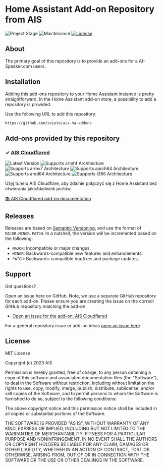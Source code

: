 # Home Assistant Add-on Repository from AIS

![Project Stage][project-stage-shield]
![Maintenance][maintenance-shield]
[![License][license-shield]](LICENSE.md)

## About

The primary goal of this repository is to provide an add-ons for a
AI-Speaker.com users.

## Installation

Adding this add-ons repository to your Home Assistant instance is
pretty straightforward. In the Home Assistant add-on store,
a possibility to add a repository is provided.

Use the following URL to add this repository:

```txt
https://github.com/sviete/ais-ha-addons
```

## Add-ons provided by this repository

### &#10003; [AIS Cloudflared][addon-cloudflared]

![Latest Version][cloudflared-version-shield]
![Supports armhf Architecture][cloudflared-armhf-shield]
![Supports armv7 Architecture][cloudflared-armv7-shield]
![Supports aarch64 Architecture][cloudflared-aarch64-shield]
![Supports amd64 Architecture][cloudflared-amd64-shield]
![Supports i386 Architecture][cloudflared-i386-shield]

Użyj tunelu AIS Cloudflare, aby zdalnie połączyć się z Home Assistant bez otwierania jakichkolwiek portów

[:books: AIS Cloudflared add-on documentation][addon-doc-cloudflared]

## Releases

Releases are based on [Semantic Versioning][semver], and use the format
of ``MAJOR.MINOR.PATCH``. In a nutshell, the version will be incremented
based on the following:

- ``MAJOR``: Incompatible or major changes.
- ``MINOR``: Backwards-compatible new features and enhancements.
- ``PATCH``: Backwards-compatible bugfixes and package updates.

## Support

Got questions?

Open an issue here on GitHub. Note, we use a separate
GitHub repository for each add-on. Please ensure you are creating the issue
on the correct GitHub repository matching the add-on.

- [Open an issue for the add-on: AIS Cloudflared][cloudflared-issue]

For a general repository issue or add-on ideas [open an issue here][issue]

## License

MIT License

Copyright (c) 2023 AIS

Permission is hereby granted, free of charge, to any person obtaining a copy
of this software and associated documentation files (the "Software"), to deal
in the Software without restriction, including without limitation the rights
to use, copy, modify, merge, publish, distribute, sublicense, and/or sell
copies of the Software, and to permit persons to whom the Software is
furnished to do so, subject to the following conditions:

The above copyright notice and this permission notice shall be included in all
copies or substantial portions of the Software.

THE SOFTWARE IS PROVIDED "AS IS", WITHOUT WARRANTY OF ANY KIND, EXPRESS OR
IMPLIED, INCLUDING BUT NOT LIMITED TO THE WARRANTIES OF MERCHANTABILITY,
FITNESS FOR A PARTICULAR PURPOSE AND NONINFRINGEMENT. IN NO EVENT SHALL THE
AUTHORS OR COPYRIGHT HOLDERS BE LIABLE FOR ANY CLAIM, DAMAGES OR OTHER
LIABILITY, WHETHER IN AN ACTION OF CONTRACT, TORT OR OTHERWISE, ARISING FROM,
OUT OF OR IN CONNECTION WITH THE SOFTWARE OR THE USE OR OTHER DEALINGS IN THE
SOFTWARE.

[addon-cloudflared]: https://github.com/sviete/ais-ha-addon-cloudflared/tree/v0.1.9
[addon-doc-cloudflared]: https://github.com/sviete/ais-ha-addon-cloudflared/blob/v0.1.9/README.md
[cloudflared-issue]: https://github.com/sviete/ais-ha-addon-cloudflared/issues
[cloudflared-version-shield]: https://img.shields.io/badge/version-v0.1.9-blue.svg
[cloudflared-aarch64-shield]: https://img.shields.io/badge/aarch64-yes-green.svg
[cloudflared-amd64-shield]: https://img.shields.io/badge/amd64-yes-green.svg
[cloudflared-armhf-shield]: https://img.shields.io/badge/armhf-yes-green.svg
[cloudflared-armv7-shield]: https://img.shields.io/badge/armv7-yes-green.svg
[cloudflared-i386-shield]: https://img.shields.io/badge/i386-yes-green.svg
[gitlabci-shield]: https://gitlab.com/sviete/ais-ha-addons/badges/master/pipeline.svg
[gitlabci]: https://gitlab.com/sviete/ais-ha-addons/pipelines
[issue]: https://github.com/sviete/ais-ha-addons/issues
[license-shield]: https://img.shields.io/github/license/sviete/ais-ha-addons.svg
[maintenance-shield]: https://img.shields.io/maintenance/yes/2023.svg
[project-stage-shield]: https://img.shields.io/badge/project%20stage-production%20ready-brightgreen.svg
[semver]: http://semver.org/spec/v2.0.0.html